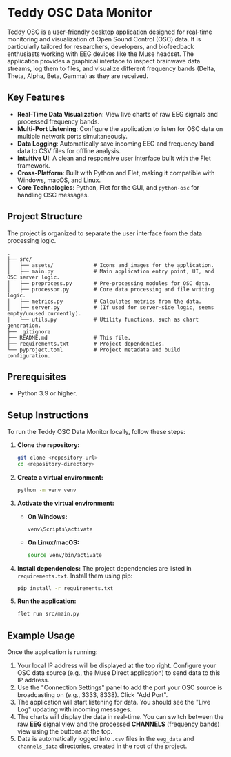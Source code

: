# Teddy OSC Data Monitor

Teddy OSC is a user-friendly desktop application designed for real-time monitoring and visualization of Open Sound Control (OSC) data. It is particularly tailored for researchers, developers, and biofeedback enthusiasts working with EEG devices like the Muse headset. The application provides a graphical interface to inspect brainwave data streams, log them to files, and visualize different frequency bands (Delta, Theta, Alpha, Beta, Gamma) as they are received.

## Key Features

- **Real-Time Data Visualization**: View live charts of raw EEG signals and processed frequency bands.
- **Multi-Port Listening**: Configure the application to listen for OSC data on multiple network ports simultaneously.
- **Data Logging**: Automatically save incoming EEG and frequency band data to CSV files for offline analysis.
- **Intuitive UI**: A clean and responsive user interface built with the Flet framework.
- **Cross-Platform**: Built with Python and Flet, making it compatible with Windows, macOS, and Linux.
- **Core Technologies**: Python, Flet for the GUI, and `python-osc` for handling OSC messages.

## Project Structure

The project is organized to separate the user interface from the data processing logic.

```
.
├── src/
│   ├── assets/             # Icons and images for the application.
│   ├── main.py             # Main application entry point, UI, and OSC server logic.
│   ├── preprocess.py       # Pre-processing modules for OSC data.
│   ├── processor.py        # Core data processing and file writing logic.
│   ├── metrics.py          # Calculates metrics from the data.
│   ├── server.py           # (If used for server-side logic, seems empty/unused currently).
│   └── utils.py            # Utility functions, such as chart generation.
├── .gitignore
├── README.md               # This file.
├── requirements.txt        # Project dependencies.
└── pyproject.toml          # Project metadata and build configuration.
```

## Prerequisites

- Python 3.9 or higher.

## Setup Instructions

To run the Teddy OSC Data Monitor locally, follow these steps:

1.  **Clone the repository:**
    ```sh
    git clone <repository-url>
    cd <repository-directory>
    ```

2.  **Create a virtual environment:**
    ```sh
    python -m venv venv
    ```

3.  **Activate the virtual environment:**
    -   **On Windows:**
        ```sh
        venv\Scripts\activate
        ```
    -   **On Linux/macOS:**
        ```sh
        source venv/bin/activate
        ```

4.  **Install dependencies:**
    The project dependencies are listed in `requirements.txt`. Install them using pip:
    ```sh
    pip install -r requirements.txt
    ```

5.  **Run the application:**
    ```sh
    flet run src/main.py
    ```

## Example Usage

Once the application is running:

1.  Your local IP address will be displayed at the top right. Configure your OSC data source (e.g., the Muse Direct application) to send data to this IP address.
2.  Use the "Connection Settings" panel to add the port your OSC source is broadcasting on (e.g., 3333, 8338). Click "Add Port".
3.  The application will start listening for data. You should see the "Live Log" updating with incoming messages.
4.  The charts will display the data in real-time. You can switch between the raw **EEG** signal view and the processed **CHANNELS** (frequency bands) view using the buttons at the top.
5.  Data is automatically logged into `.csv` files in the `eeg_data` and `channels_data` directories, created in the root of the project.
